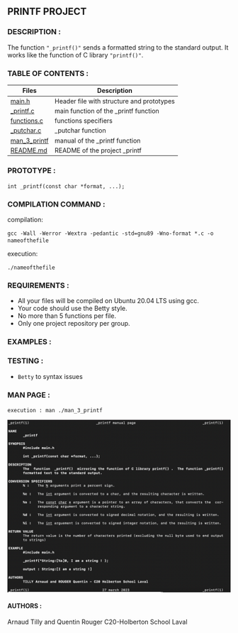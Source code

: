 ## PRINTF PROJECT


### DESCRIPTION :

The function ```"_printf()"``` sends a formatted string to the standard output.
It works like the function of C library ```"printf()"```.

### TABLE OF CONTENTS :

| Files                                                                                         | Description         |
| --------------------------------------------------------------------------------------------- | ------------------- |
| [main.h](https://github.com/Albaryys/holbertonschool-printf/blob/5cbf4f965e394234c339164c85df8b6e0a8378fe/main.h "Header file")                   | Header file with structure and prototypes        |
| [_printf.c](https://github.com/Albaryys/holbertonschool-printf/blob/5cbf4f965e394234c339164c85df8b6e0a8378fe/_printf.c "_printf function")          | main function of the _printf function     |
| [functions.c](https://github.com/Albaryys/holbertonschool-printf/blob/6636559c257c45943afd877d0013814ddcdae259/functions.c "Data type functions") | functions specifiers |
| [_putchar.c](https://github.com/Albaryys/holbertonschool-printf/blob/6636559c257c45943afd877d0013814ddcdae259/_putchar.c "_putchar function")           | _putchar function   |
| [man_3_printf](https://github.com/Albaryys/holbertonschool-printf/blob/119a74d92ef94ee09bbe4268a0b9aaa2a3a32d79/man_3_printf "man_3_printf")           | manual of the _printf function   |
| [README.md](https://github.com/Albaryys/holbertonschool-printf/blob/119a74d92ef94ee09bbe4268a0b9aaa2a3a32d79/README.md "README.md")           | README of the project _printf   |

### PROTOTYPE :

```
int _printf(const char *format, ...);
```

### COMPILATION COMMAND :

compilation:

```
gcc -Wall -Werror -Wextra -pedantic -std=gnu89 -Wno-format *.c -o nameofthefile
```
execution:

```
./nameofthefile
```

### REQUIREMENTS :
- All your files will be compiled on Ubuntu 20.04 LTS using gcc.
- Your code should use the Betty style.
- No more than 5 functions per file.
- Only one project repository per group.

### EXAMPLES :


### TESTING :
- ```Betty``` to syntax issues

### MAN PAGE :
```
execution : man ./man_3_printf
```
![image](https://github.com/Albaryys/holbertonschool-printf/blob/e9e2449f848c1ccd34bda69027619b0942b8bc17/Capture%20d%E2%80%99e%CC%81cran%202023-03-30%20a%CC%80%2011.28.49.png)

#### AUTHORS :
Arnaud Tilly and Quentin Rouger C20-Holberton School Laval